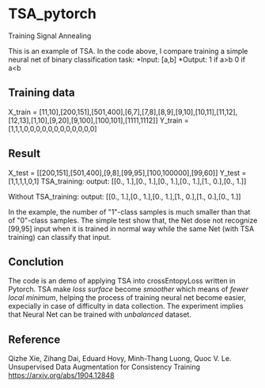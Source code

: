 # TSA_pytorch
Training Signal Annealing

This is an example of TSA.
In the code above, I compare training a simple neural net of binary classification task:
*Input:
[a,b]
*Output:
1 if a>b
0 if a<b

## Training data
X_train = [11,10],[200,151],[501,400],[6,7],[7,8],[8,9],[9,10],[10,11],[11,12],[12,13],[1,10],[9,20],[9,100],[100,101],[1111,1112]]
Y_train = [1,1,1,0,0,0,0,0,0,0,0,0,0,0,0]

## Result
X_test = [[200,151],[501,400],[9,8],[99,95],[100,100000],[99,60]]
Y_test = [1,1,1,1,0,1]
TSA_training: 
output: [[0., 1.],[0., 1.],[0., 1.],[0., 1.],[1., 0.],[0., 1.]]

Without TSA_training:
output: [[0., 1.],[0., 1.],[0., 1.],[1., 0.],[1., 0.],[0., 1.]]


In the example, the number of "1"-class samples is much smaller than that of "0"-class samples.
The simple test show that, the Net dose not recognize [99,95] input when it is trained in normal way while the same Net (with TSA training) can classify that input.

## Conclution
The code is an demo of applying TSA into crossEntopyLoss written in Pytorch.
TSA make *loss surface* become *smoother* which means of *fewer local minimum*, helping the process of training neural net become easier, expecially in case of difficulty in data collection.
The experiment implies that Neural Net can be trained with *unbalanced* dataset. 

## Reference
Qizhe Xie, Zihang Dai, Eduard Hovy, Minh-Thang Luong, Quoc V. Le. Unsupervised Data Augmentation for Consistency Training https://arxiv.org/abs/1904.12848
